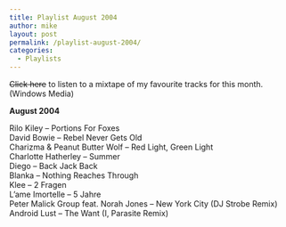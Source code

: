 ```yaml
---
title: Playlist August 2004
author: mike
layout: post
permalink: /playlist-august-2004/
categories:
  - Playlists
---
```

<del>Click here</del> to listen to a mixtape of my favourite tracks for this month.  
(Windows Media)

**August 2004**

Rilo Kiley &#8211; Portions For Foxes  
David Bowie &#8211; Rebel Never Gets Old  
Charizma & Peanut Butter Wolf &#8211; Red Light, Green Light  
Charlotte Hatherley &#8211; Summer  
Diego &#8211; Back Jack Back  
Blanka &#8211; Nothing Reaches Through  
Klee &#8211; 2 Fragen  
L&#8217;ame Imortelle &#8211; 5 Jahre  
Peter Malick Group feat. Norah Jones &#8211; New York City (DJ Strobe Remix)  
Android Lust &#8211; The Want (I, Parasite Remix)